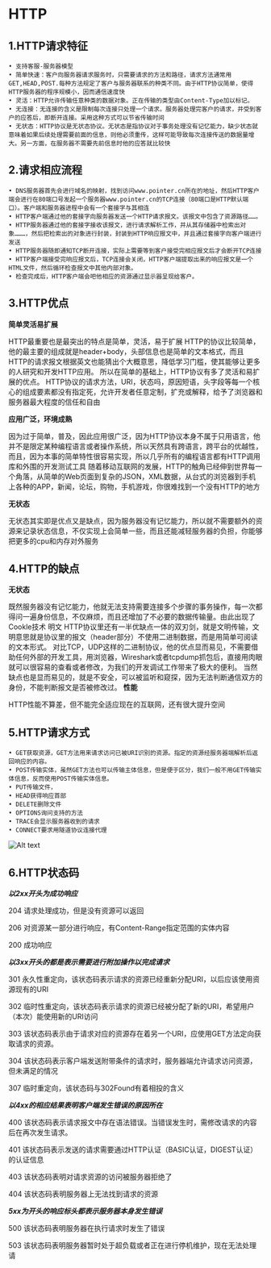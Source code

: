 # HTTP
## 1.HTTP请求特征
	• 支持客服-服务器模型
	• 简单快速：客户向服务器请求服务时，只需要请求的方法和路径，请求方法通常用GET,HEAD,POST.每种方法规定了客户与服务器联系的种类不同。由于HTTP协议简单，使得HTTP服务器的程序规模小，因而通信速度快
	• 灵活：HTTP允许传输任意种类的数据对象。正在传输的类型由Content-Type加以标记。
	• 无连接：无连接的含义是限制每次连接只处理一个请求。服务器处理完客户的请求，并受到客户的应答后，即断开连接。采用这种方式可以节省传输时间
	• 无状态：HTTP协议是无状态协议。无状态是指协议对于事务处理没有记忆能力，缺少状态就意味着如果后续处理需要前面的信息，则他必须重传，这样可能导致每次连接传送的数据量增大。另一方面，在服务器不需要先前信息时他的应答就比较快
## 2.请求相应流程
	• DNS服务器首先会进行域名的映射，找到访问www.pointer.cn所在的地址，然后HTTP客户端会进行在80端口号发起一个服务器www.pointer.cn的TCP连接（80端口是HTTP默认端口）。客户端和服务器进程中会有一个套接字与其相连
	• HTTP客户端通过他的套接字向服务器发送一个HTTP请求报文。该报文中包含了资源路径……。
	• HTTP服务器通过他的套接字接收该报文，进行请求解析工作，并从其存储器中检索出对象………，然后把检索出的对象进行封装，封装到HTTP响应报文中，并且通过套接字向客户端进行发送
	• HTTP服务器随即通知TCP断开连接，实际上需要等到客户接受完相应报文后才会断开TCP连接
	• HTTP客户端接受完响应报文后，TCP连接会关闭，HTTP客户端提取出来的响应报文是一个HTML文件，然后循环检查报文中其他内部对象。
	• 检查完成后，HTTP客户端会吧他相应的资源通过显示器呈现给客户。
## 3.HTTP优点
**简单灵活易扩展**

HTTP最重要也是最突出的特点是简单，灵活，易于扩展
HTTP的协议比较简单，他的最主要的组成就是header+body，头部信息也是简单的文本格式，而且HTTP的请求报文根据英文也能猜出个大概意思，降低学习门槛，使其能够让更多的人研究和开发HTTP应用。
所以在简单的基础上，HTTP协议有多了灵活和易扩展的优点。
HTTP协议的请求方法，URI，状态吗，原因短语，头字段等每一个核心的组成要素都没有指定死，允许开发者任意定制，扩充或解释，给予了浏览器和服务器最大程度的信任和自由

**应用广泛，环境成熟**

因为过于简单，普及，因此应用很广泛，因为HTTP协议本身不属于只用语言，他并不是限定某种编程语言或者操作系统，所以天然具有跨语言，跨平台的优越性，而且，因为本事的简单特性很容易实现，所以几乎所有的编程语言都有HTTP调用库和外围的开发测试工具
随着移动互联网的发展，HTTP的触角已经伸到世界每一个角落，从简单的Web页面到复杂的JSON，XML数据，从台式的浏览器到手机上各种的APP，新闻，论坛，购物，手机游戏，你很难找到一个没有HTTP的地方

**无状态**

无状态其实即是优点又是缺点，因为服务器没有记忆能力，所以就不需要额外的资源来记录状态信息，不仅实现上会简单一些，而且还能减轻服务器的负担，你能够把更多的cpu和内存对外服务

## 4.HTTP的缺点

**无状态**

既然服务器没有记忆能力，他就无法支持需要连接多个步骤的事务操作，每一次都得问一遍身份信息，不仅麻烦，而且还增加了不必要的数据传输量。由此出现了Cookle技术
明文
HTTP协议里还有一半优缺点一体的双刃剑，就是文明传输，文明意思就是协议里的报文（header部分）不使用二进制数据，而是用简单可阅读的文本形式。
对比TCP，UDP这样的二进制协议，他的优点显而易见，不需要借助任何外部的开发工具，用浏览器，Wireshark或者tcpdump抓包后，直接用肉眼就可以很容易的查看或者修改，为我们的开发调试工作带来了极大的便利。
当然缺点也是显而易见的，就是不安全，可以被监听和窥探，因为无法判断通信双方的身份，不能判断报文是否被修改过。
**性能**

HTTP性能不算差，但不能完全适应现在的互联网，还有很大提升空间
## 5.HTTP请求方式
	• GET获取资源，GET方法用来请求访问已被URI识别的资源。指定的资源经服务器端解析后返回响应的内容。
	• POST传输实体，虽然GET方法也可以传输主体信息，但是便于区分，我们一般不用GET传输实体信息，反而使用POST传输实体信息。
	• PUT传输文件，
	• HEAD获得响应首部
	• DELETE删除文件
	• OPTIONS询问支持的方法
	• TRACE会显示服务器收到的请求
	• CONNECT要求用隧道协议连接代理
![Alt text](https://wx3.sinaimg.cn/mw2000/008sKdQply1h18cl3ln3sj30h607smyx.jpg)

  ## 6.HTTP状态码
***以2xx开头为成功响应***

204	 请求处理成功，但是没有资源可以返回

206	对资源某一部分进行响应，有Content-Range指定范围的实体内容

200	成功响应

***以3xx开头的都是表示需要进行附加操作以完成请求***

301	永久性重定向，该状态码表示请求的资源已经重新分配URI，以后应该使用资源现有的URI

302	 临时性重定向，该状态码表示请求的资源已经被分配了新的URI，希望用户（本次）能使用新的URI访问

303	 该状态码表示由于请求对应的资源存在着另一个URI，应使用GET方法定向获取请求的资源。

304	该状态码表示客户端发送附带条件的请求时，服务器端允许请求访问资源，但未满足的情况

307	临时重定向，该状态码与302Found有着相投的含义

***以4xx的相应结果表明客户端发生错误的原因所在***

400	该状态码表示请求报文中存在语法错误。当错误发生时，需修改请求的内容后在再次发生请求。

401	该状态码表示发送的请求需要通过HTTP认证（BASIC认证，DIGEST认证）的认证信息

403 	该状态码表明对请求资源的访问被服务器拒绝了

404	该状态码表明服务器上无法找到请求的资源

***5xx为开头的响应标头都表示服务器本身发生错误***

500 	 该状态码表明服务器在执行请求时发生了错误

503 	该状态码表明服务器暂时处于超负载或者正在进行停机维护，现在无法处理请
